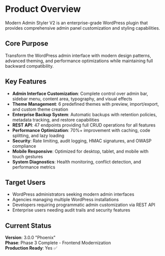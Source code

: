 # Product Overview

Modern Admin Styler V2 is an enterprise-grade WordPress plugin that provides comprehensive admin panel customization and styling capabilities.

## Core Purpose

Transform the WordPress admin interface with modern design patterns, advanced theming, and performance optimizations while maintaining full backward compatibility.

## Key Features

- **Admin Interface Customization**: Complete control over admin bar, sidebar menu, content area, typography, and visual effects
- **Theme Management**: 6 predefined themes with preview, import/export, and custom theme creation
- **Enterprise Backup System**: Automatic backups with retention policies, metadata tracking, and restore capabilities
- **REST API**: 47 endpoints providing full CRUD operations for all features
- **Performance Optimization**: 70%+ improvement with caching, code splitting, and lazy loading
- **Security**: Rate limiting, audit logging, HMAC signatures, and OWASP compliance
- **Mobile Responsive**: Optimized for desktop, tablet, and mobile with touch gestures
- **System Diagnostics**: Health monitoring, conflict detection, and performance metrics

## Target Users

- WordPress administrators seeking modern admin interfaces
- Agencies managing multiple WordPress installations
- Developers requiring programmatic admin customization via REST API
- Enterprise users needing audit trails and security features

## Current Status

**Version**: 3.0.0 "Phoenix"  
**Phase**: Phase 3 Complete - Frontend Modernization  
**Production Ready**: Yes ✅
